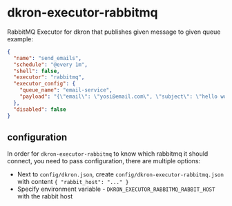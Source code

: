 # dkron-executor-rabbitmq

RabbitMQ Executor for dkron that publishes given message to given queue
example:

```json
{
  "name": "send_emails",
  "schedule": "@every 1m",
  "shell": false,
  "executor": "rabbitmq",
  "executor_config": {
    "queue_name": "email-service",
    "payload": "{\"email\": \"yosi@email.com\", \"subject\": \"hello world\"}"
  },
  "disabled": false
}
```

## configuration

In order for `dkron-executor-rabbitmq` to know which rabbitmq it should connect, you need to pass configuration, there are multiple options:

- Next to `config/dkron.json`, create `config/dkron-executor-rabbitmq.json` with content `{ "rabbit_host": "..." }`
- Specify environment variable - `DKRON_EXECUTOR_RABBITMQ_RABBIT_HOST` with the rabbit host
